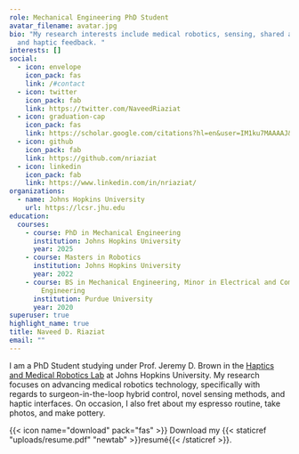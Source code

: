 ```yaml
---
role: Mechanical Engineering PhD Student
avatar_filename: avatar.jpg
bio: "My research interests include medical robotics, sensing, shared autonomy,
  and haptic feedback. "
interests: []
social:
  - icon: envelope
    icon_pack: fas
    link: /#contact
  - icon: twitter
    icon_pack: fab
    link: https://twitter.com/NaveedRiaziat
  - icon: graduation-cap
    icon_pack: fas
    link: https://scholar.google.com/citations?hl=en&user=IM1ku7MAAAAJ&view_op=list_works&gmla=AJsN-F40iMLFTp9RXi7JbVIKy-J3Qra0hGMpobWve1inak6jYuxbEAC1DIg3hEX_WYFfXuY0wVNmyz6S9uLtoswZx1NY37Y7_g
  - icon: github
    icon_pack: fab
    link: https://github.com/nriaziat
  - icon: linkedin
    icon_pack: fab
    link: https://www.linkedin.com/in/nriaziat/
organizations:
  - name: Johns Hopkins University
    url: https://lcsr.jhu.edu
education:
  courses:
    - course: PhD in Mechanical Engineering
      institution: Johns Hopkins University
      year: 2025
    - course: Masters in Robotics
      institution: Johns Hopkins University
      year: 2022
    - course: BS in Mechanical Engineering, Minor in Electrical and Computer
        Engineering
      institution: Purdue University
      year: 2020
superuser: true
highlight_name: true
title: Naveed D. Riaziat
email: ""
---
```

I am a PhD Student studying under Prof. Jeremy D. Brown in the [Haptics and Medical Robotics Lab](https://hamr.lcsr.jhu.edu) at Johns Hopkins University. My research focuses on advancing medical robotics technology, specifically with regards to surgeon-in-the-loop hybrid control, novel sensing methods, and haptic interfaces. On occasion, I also fret about my espresso routine, take photos, and make pottery.

{{< icon name="download" pack="fas" >}} Download my {{< staticref "uploads/resume.pdf" "newtab" >}}resumé{{< /staticref >}}.